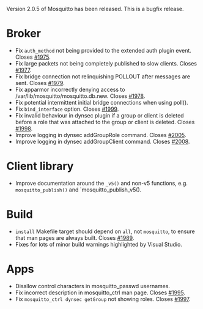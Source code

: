 <!--
.. title: Version 2.0.5 released.
.. slug: version-2-0-5-released
.. date: 2021-01-11 10:29:16 UTC+00:00
.. tags: Releases
.. category:
.. link:
.. description:
.. type: text
-->

Version 2.0.5 of Mosquitto has been released. This is a bugfix release.

# Broker

- Fix `auth_method` not being provided to the extended auth plugin event.
  Closes [#1975].
- Fix large packets not being completely published to slow clients.
  Closes [#1977].
- Fix bridge connection not relinquishing POLLOUT after messages are sent.
  Closes [#1979].
- Fix apparmor incorrectly denying access to
  /var/lib/mosquitto/mosquitto.db.new. Closes [#1978].
- Fix potential intermittent initial bridge connections when using poll().
- Fix `bind_interface` option. Closes [#1999].
- Fix invalid behaviour in dynsec plugin if a group or client is deleted
  before a role that was attached to the group or client is deleted.
  Closes [#1998].
- Improve logging in dynsec addGroupRole command. Closes [#2005].
- Improve logging in dynsec addGroupClient command. Closes [#2008].

# Client library

- Improve documentation around the `_v5()` and non-v5 functions, e.g.
  `mosquitto_publish()` and `mosquitto_publish_v5().

# Build

- `install` Makefile target should depend on `all`, not `mosquitto`, to ensure
  that man pages are always built. Closes [#1989].
- Fixes for lots of minor build warnings highlighted by Visual Studio.

# Apps

- Disallow control characters in mosquitto_passwd usernames.
- Fix incorrect description in mosquitto_ctrl man page. Closes [#1995].
- Fix `mosquitto_ctrl dynsec getGroup` not showing roles. Closes [#1997].

[#1975]: https://github.com/eclipse/mosquitto/issues/1975

[#1977]: https://github.com/eclipse/mosquitto/issues/1977

[#1978]: https://github.com/eclipse/mosquitto/issues/1978

[#1979]: https://github.com/eclipse/mosquitto/issues/1979

[#1989]: https://github.com/eclipse/mosquitto/issues/1989

[#1995]: https://github.com/eclipse/mosquitto/issues/1995

[#1997]: https://github.com/eclipse/mosquitto/issues/1997

[#1998]: https://github.com/eclipse/mosquitto/issues/1998

[#1999]: https://github.com/eclipse/mosquitto/issues/1999

[#2005]: https://github.com/eclipse/mosquitto/issues/2005

[#2008]: https://github.com/eclipse/mosquitto/issues/2008
